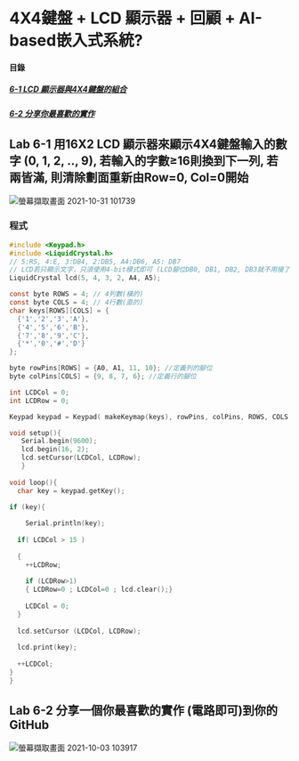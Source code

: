 # 4X4鍵盤 + LCD 顯示器 + 回顧 + AI-based嵌入式系統?

#### 目錄
<a name="000"/>

##### [6-1 LCD 顯示器與4X4鍵盤的組合](#001)
##### [6-2 分享你最喜歡的實作](#002)

<a name="001"/>

## Lab 6-1 用16X2 LCD 顯示器來顯示4X4鍵盤輸入的數字 (0, 1, 2, .., 9), 若輸入的字數≥16則換到下一列, 若兩皆滿, 則清除劃面重新由Row=0, Col=0開始

![螢幕擷取畫面 2021-10-31 101739](https://user-images.githubusercontent.com/89327102/139564074-45985d0c-8a9d-4b82-b664-55550b2812df.jpg)

### 程式
````c
#include <Keypad.h>
#include <LiquidCrystal.h>
// 5:RS, 4:E, 3:DB4, 2:DB5, A4:DB6, A5: DB7
// LCD若只顯示文字，只須使用4-bit模式即可 (LCD腳位DB0, DB1, DB2, DB3就不用接了。)
LiquidCrystal lcd(5, 4, 3, 2, A4, A5);

const byte ROWS = 4; // 4列數(橫的)
const byte COLS = 4; // 4行數(直的)
char keys[ROWS][COLS] = {
  {'1','2','3','A'},
  {'4','5','6','B'},
  {'7','8','9','C'},
  {'*','0','#','D'}
};

byte rowPins[ROWS] = {A0, A1, 11, 10}; //定義列的腳位
byte colPins[COLS] = {9, 8, 7, 6}; //定義行的腳位

int LCDCol = 0;
int LCDRow = 0;

Keypad keypad = Keypad( makeKeymap(keys), rowPins, colPins, ROWS, COLS );

void setup(){
   Serial.begin(9600);
   lcd.begin(16, 2);
   lcd.setCursor(LCDCol, LCDRow);
   }
  
void loop(){
  char key = keypad.getKey(); 

if (key){
    
    Serial.println(key);
  
  if( LCDCol > 15 )
   
  {
    ++LCDRow;
    
    if (LCDRow>1)
    { LCDRow=0 ; LCDCol=0 ; lcd.clear();}
    
    LCDCol = 0;
  }
  
  lcd.setCursor (LCDCol, LCDRow);
  
  lcd.print(key);
  
  ++LCDCol;
}
}
````

<a name="002"/>

## Lab 6-2 分享一個你最喜歡的實作 (電路即可)到你的GitHub


![螢幕擷取畫面 2021-10-03 103917](https://user-images.githubusercontent.com/89327102/139564196-2621530d-c5b9-4b47-bbe3-18269f944af2.jpg)
